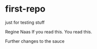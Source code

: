 # first-repo
just for testing stuff

Regine Naas
If you read this. You read this. 

Further changes to the sauce

